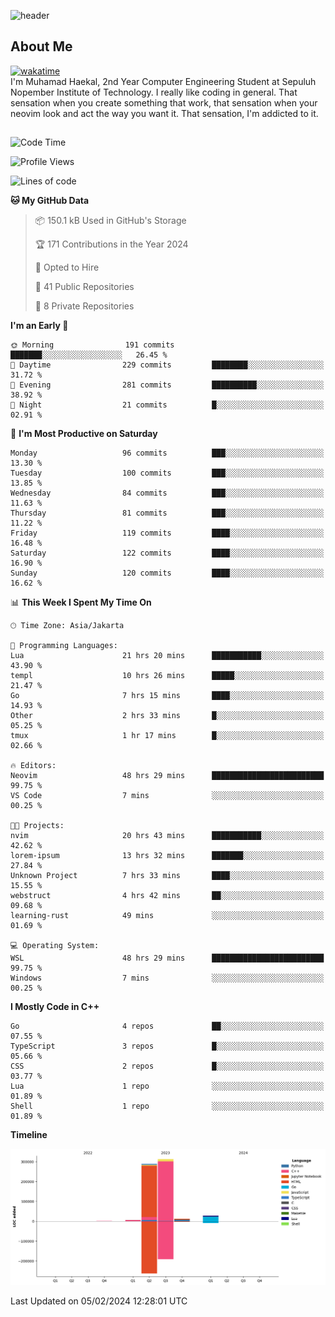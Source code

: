 ![header](https://capsule-render.vercel.app/api?theme=tokyonight&type=venom&height=300&color=gradient&text=muhhae&section=header&reversal=false&textBg=false&desc=Code%20Addict&descSize=30&descAlignY=65)
## About Me
[![wakatime](https://wakatime.com/badge/user/9e50ca4b-eb7b-4c73-8147-e2e73974913e.svg)](https://wakatime.com/@9e50ca4b-eb7b-4c73-8147-e2e73974913e)
<br>
I'm Muhamad Haekal, 2nd Year Computer Engineering Student at Sepuluh Nopember Institute of Technology.
I really like coding in general. That sensation when you create something that work, that sensation when your neovim look and act the way you want it. That sensation, I'm addicted to it.
## 
<!--START_SECTION:waka-->
![Code Time](http://img.shields.io/badge/Code%20Time-405%20hrs%2032%20mins-blue)

![Profile Views](http://img.shields.io/badge/Profile%20Views-4-blue)

![Lines of code](https://img.shields.io/badge/From%20Hello%20World%20I%27ve%20Written-649.0%20thousand%20lines%20of%20code-blue)

**🐱 My GitHub Data** 

> 📦 150.1 kB Used in GitHub's Storage 
 > 
> 🏆 171 Contributions in the Year 2024
 > 
> 💼 Opted to Hire
 > 
> 📜 41 Public Repositories 
 > 
> 🔑 8 Private Repositories 
 > 
**I'm an Early 🐤** 

```text
🌞 Morning                191 commits         ███████░░░░░░░░░░░░░░░░░░   26.45 % 
🌆 Daytime                229 commits         ████████░░░░░░░░░░░░░░░░░   31.72 % 
🌃 Evening                281 commits         ██████████░░░░░░░░░░░░░░░   38.92 % 
🌙 Night                  21 commits          █░░░░░░░░░░░░░░░░░░░░░░░░   02.91 % 
```
📅 **I'm Most Productive on Saturday** 

```text
Monday                   96 commits          ███░░░░░░░░░░░░░░░░░░░░░░   13.30 % 
Tuesday                  100 commits         ███░░░░░░░░░░░░░░░░░░░░░░   13.85 % 
Wednesday                84 commits          ███░░░░░░░░░░░░░░░░░░░░░░   11.63 % 
Thursday                 81 commits          ███░░░░░░░░░░░░░░░░░░░░░░   11.22 % 
Friday                   119 commits         ████░░░░░░░░░░░░░░░░░░░░░   16.48 % 
Saturday                 122 commits         ████░░░░░░░░░░░░░░░░░░░░░   16.90 % 
Sunday                   120 commits         ████░░░░░░░░░░░░░░░░░░░░░   16.62 % 
```


📊 **This Week I Spent My Time On** 

```text
🕑︎ Time Zone: Asia/Jakarta

💬 Programming Languages: 
Lua                      21 hrs 20 mins      ███████████░░░░░░░░░░░░░░   43.90 % 
templ                    10 hrs 26 mins      █████░░░░░░░░░░░░░░░░░░░░   21.47 % 
Go                       7 hrs 15 mins       ████░░░░░░░░░░░░░░░░░░░░░   14.93 % 
Other                    2 hrs 33 mins       █░░░░░░░░░░░░░░░░░░░░░░░░   05.25 % 
tmux                     1 hr 17 mins        █░░░░░░░░░░░░░░░░░░░░░░░░   02.66 % 

🔥 Editors: 
Neovim                   48 hrs 29 mins      █████████████████████████   99.75 % 
VS Code                  7 mins              ░░░░░░░░░░░░░░░░░░░░░░░░░   00.25 % 

🐱‍💻 Projects: 
nvim                     20 hrs 43 mins      ███████████░░░░░░░░░░░░░░   42.62 % 
lorem-ipsum              13 hrs 32 mins      ███████░░░░░░░░░░░░░░░░░░   27.84 % 
Unknown Project          7 hrs 33 mins       ████░░░░░░░░░░░░░░░░░░░░░   15.55 % 
webstruct                4 hrs 42 mins       ██░░░░░░░░░░░░░░░░░░░░░░░   09.68 % 
learning-rust            49 mins             ░░░░░░░░░░░░░░░░░░░░░░░░░   01.69 % 

💻 Operating System: 
WSL                      48 hrs 29 mins      █████████████████████████   99.75 % 
Windows                  7 mins              ░░░░░░░░░░░░░░░░░░░░░░░░░   00.25 % 
```

**I Mostly Code in C++** 

```text
Go                       4 repos             ██░░░░░░░░░░░░░░░░░░░░░░░   07.55 % 
TypeScript               3 repos             █░░░░░░░░░░░░░░░░░░░░░░░░   05.66 % 
CSS                      2 repos             █░░░░░░░░░░░░░░░░░░░░░░░░   03.77 % 
Lua                      1 repo              ░░░░░░░░░░░░░░░░░░░░░░░░░   01.89 % 
Shell                    1 repo              ░░░░░░░░░░░░░░░░░░░░░░░░░   01.89 % 
```



**Timeline**

![Lines of Code chart](https://raw.githubusercontent.com/muhhae/muhhae/master/assets/bar_graph.png)


 Last Updated on 05/02/2024 12:28:01 UTC
<!--END_SECTION:waka-->

<!-- [![Muhhae's WakaTime stats](https://github-readme-stats.vercel.app/api/wakatime?username=muhhae&layout=compact)](https://github.com/anuraghazra/github-readme-stats) -->
<!-- [![Muhhae's GitHub stats](https://github-readme-stats.vercel.app/api?username=muhhae&show_icons=true&theme=tokyonight)](https://github.com/anuraghazra/github-readme-stats) -->
<!-- [![Top Langs](https://github-readme-stats.vercel.app/api/top-langs/?username=muhhae&size_weight=0&count_weight=1&langs_count=8&layout=compact)](https://github.com/anuraghazra/github-readme-stats) -->

